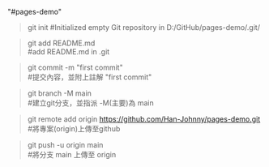 "#pages-demo" 

> git init
> #Initialized empty Git repository in D:/GitHub/pages-demo/.git/

> git add README.md		
> #add README.md in .git

> git commit -m "first commit"	
> #提交內容，並附上註解 "first commit"

> git branch -M main		
> #建立git分支，並指派 -M(主要)為 main

> git remote add origin https://github.com/Han-Johnny/pages-demo.git	
> #將專案(origin)上傳至github

> git push -u origin main		
> #將分支 main 上傳至 origin
